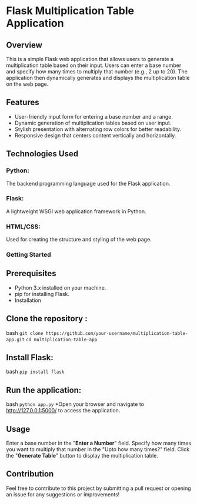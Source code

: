 # Flask Multiplication Table Application
## Overview
This is a simple Flask web application that allows users to generate a multiplication table based on their input. Users can enter a base number and specify how many times to multiply that number (e.g., 2 up to 20). The application then dynamically generates and displays the multiplication table on the web page.

## Features
* User-friendly input form for entering a base number and a range.
* Dynamic generation of multiplication tables based on user input.
* Stylish presentation with alternating row colors for better readability.
* Responsive design that centers content vertically and horizontally.

## Technologies Used
### Python: 
The backend programming language used for the Flask application.
### Flask:
A lightweight WSGI web application framework in Python.
### HTML/CSS:
Used for creating the structure and styling of the web page.
### Getting Started

## Prerequisites
* Python 3.x installed on your machine.
* pip for installing Flask.
* Installation
  
## Clone the repository :

bash
``` git clone https://github.com/your-username/multiplication-table-app.git ```
``` cd multiplication-table-app ```

## Install Flask:
bash
```pip install flask```

## Run the application:

bash
```python app.py```
*Open your browser and navigate to http://127.0.0.1:5000/ to access the application.

## Usage
Enter a base number in the "**Enter a Number**" field.
Specify how many times you want to multiply that number in the "Upto how many times?" field.
Click the "**Generate Table**" button to display the multiplication table.

## Contribution
Feel free to contribute to this project by submitting a pull request or opening an issue for any suggestions or improvements!
